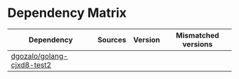 # Dependency Matrix

Dependency | Sources | Version | Mismatched versions
---------- | ------- | ------- | -------------------
[dgozalo/golang-cjxd8-test2](https://github.com/dgozalo/golang-cjxd8-test2.git) |  | []() | 
